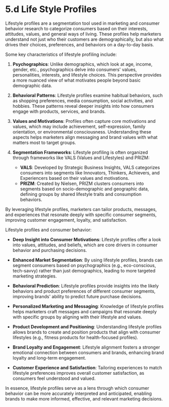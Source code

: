 # 5.d Life Style Profiles

Lifestyle profiles are a segmentation tool used in marketing and consumer behavior research to categorize consumers based on their interests, attitudes, values, and general ways of living. These profiles help marketers understand not just who their customers are demographically, but also what drives their choices, preferences, and behaviors on a day-to-day basis.

Some key characteristics of lifestyle profiling include:

1. **Psychographics**: Unlike demographics, which look at age, income, gender, etc., psychographics delve into consumers' values, personalities, interests, and lifestyle choices. This perspective provides a more nuanced view of what motivates people beyond basic demographic data.
  
2. **Behavioral Patterns**: Lifestyle profiles examine habitual behaviors, such as shopping preferences, media consumption, social activities, and hobbies. These patterns reveal deeper insights into how consumers engage with products, services, and brands.

3. **Values and Motivations**: Profiles often capture core motivations and values, which may include achievement, self-expression, family orientation, or environmental consciousness. Understanding these aspects helps marketers align messaging and brand values with what matters most to target groups.

4. **Segmentation Frameworks**: Lifestyle profiling is often organized through frameworks like VALS (Values and Lifestyles) and PRIZM:
    - **VALS**: Developed by Strategic Business Insights, VALS categorizes consumers into segments like Innovators, Thinkers, Achievers, and Experiencers based on their values and motivations.
    - **PRIZM**: Created by Nielsen, PRIZM clusters consumers into segments based on socio-demographic and geographic data, defining groups by shared lifestyle traits and consumption behaviors.

By leveraging lifestyle profiles, marketers can tailor products, messages, and experiences that resonate deeply with specific consumer segments, improving customer engagement, loyalty, and satisfaction.

Lifestyle profiles and consumer behavior:

- **Deep Insight into Consumer Motivations**: Lifestyle profiles offer a look into values, attitudes, and beliefs, which are core drivers in consumer behavior and purchasing decisions.

- **Enhanced Market Segmentation**: By using lifestyle profiles, brands can segment consumers based on psychographics (e.g., eco-conscious, tech-savvy) rather than just demographics, leading to more targeted marketing strategies.

- **Behavioral Prediction**: Lifestyle profiles provide insights into the likely behaviors and product preferences of different consumer segments, improving brands' ability to predict future purchase decisions.

- **Personalized Marketing and Messaging**: Knowledge of lifestyle profiles helps marketers craft messages and campaigns that resonate deeply with specific groups by aligning with their lifestyle and values.

- **Product Development and Positioning**: Understanding lifestyle profiles allows brands to create and position products that align with consumer lifestyles (e.g., fitness products for health-focused profiles).

- **Brand Loyalty and Engagement**: Lifestyle alignment fosters a stronger emotional connection between consumers and brands, enhancing brand loyalty and long-term engagement.

- **Customer Experience and Satisfaction**: Tailoring experiences to match lifestyle preferences improves overall customer satisfaction, as consumers feel understood and valued.

In essence, lifestyle profiles serve as a lens through which consumer behavior can be more accurately interpreted and anticipated, enabling brands to make more informed, effective, and relevant marketing decisions.
